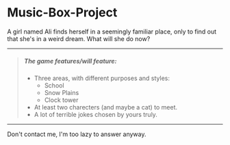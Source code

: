 # Music-Box-Project

A girl named Ali finds herself in a seemingly familiar place, only to find out that she's in a weird dream. What will she do now?

___

> ##### The game features/will feature: 
> - Three areas, with different purposes and styles:
> 	- School
>	- Snow Plains
>	- Clock tower
> - At least two charecters (and maybe a cat) to meet.
> - A lot of terrible jokes chosen by yours truly.

___

Don't contact me, I'm too lazy to answer anyway.
